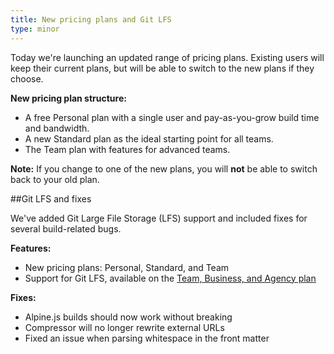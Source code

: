 ```yaml
---
title: New pricing plans and Git LFS
type: minor
---
```

Today we're launching an updated range of pricing plans. Existing users will keep their current plans, but will be able to switch to the new plans if they choose.

**New pricing plan structure:**

* A free Personal plan with a single user and pay-as-you-grow build time and bandwidth.
* A new Standard plan as the ideal starting point for all teams.
* The Team plan with features for advanced teams.

**Note:** If you change to one of the new plans, you will **not** be able to switch back to your old plan.

##Git LFS and fixes

We've added Git Large File Storage (LFS) support and included fixes for several build-related bugs.

**Features:**

* New pricing plans: Personal, Standard, and Team
* Support for Git LFS, available on the [Team, Business, and Agency plan](/pricing/)

**Fixes:**

* Alpine.js builds should now work without breaking
* Compressor will no longer rewrite external URLs
* Fixed an issue when parsing whitespace in the front matter
